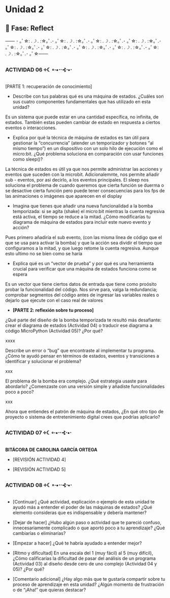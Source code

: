 # Unidad 2

## 🤔 Fase: Reflect
─── ･ ｡ﾟ☆: *.☽ .* :☆｡ﾟ.･ ｡ﾟ☆: *.☽ .* :☆｡ﾟ.･ ｡ﾟ☆: *.☽ .* :☆｡ﾟ.･ ｡ﾟ☆: *.☽ .* :☆｡ﾟ.･ ｡ﾟ☆: *.☽ .* :☆｡ﾟ.･ ｡ﾟ☆: *.☽ .* :☆｡ﾟ.･ ｡ﾟ☆: *.☽ .* :☆｡ﾟ.･ ｡ﾟ☆: *.☽ .* :☆｡ﾟ.･ ｡ﾟ☆: *.☽ .* :☆｡ﾟ.･ ｡ﾟ☆───

### **ACTIVIDAD 06 ༓☾∘∙•⋅⋅⊰⋅•⋅**

[PARTE 1: recuperación de conocimiento]

-  Describe con tus palabras qué es una máquina de estados. ¿Cuáles son sus cuatro componentes fundamentales que has utilizado en esta unidad? 

Es un sistema que puede estar en una cantidad específica, no infinita, de estados. También estas pueden cambiar de estado en respuesta a ciertos eventos o interacciones.

-  Explica por qué la técnica de máquina de estados es tan útil para gestionar la “concurrencia” (atender un temporizador y botones “al mismo tiempo”) en un dispositivo con un solo hilo de ejecución como el micro:bit. ¿Qué problema soluciona en comparación con usar funciones como sleep()? 

La técnica de estados es útil ya que nos permite administrar las acciones y eventos que suceden con la microbit. Adicionalemnte, nos permite añadir sub - eventos, por asi decirlo, a los eventos principales. El sleep nos soluciona el problema de cuando queremos que cierta función se duerma o se desactive cierta función pero puede tener consecuencias para los fps de las animaciones o imágenes que aparecen en el display

-  Imagina que tienes que añadir una nueva funcionalidad a la bomba temporizada: si se agita (shake) el micro:bit mientras la cuenta regresiva está activa, el tiempo se reduce a la mitad. ¿Cómo modificarías tu diagrama de máquina de estados para incluir este nuevo evento y acción? 

Pues primero añadiría el sub evento, (con las misma línea de código que el que se usa para activar la bomba) y que la acción sea dividir el tiempo que configuramos a la mitad, y que luego retome la cuenta regresiva. Aunque esto ultimo no se bien como se haría

- Explica qué es un “vector de prueba” y por qué es una herramienta crucial para verificar que una máquina de estados funciona como se espera 

Es un vector que tiene ciertos datos de entrada que tiene como proósito probar la funcionalidad del código. Nos sirve para, valga la redundancia; comprobar segmentos del código antes de ingresar las variables reales o dejarlo que ejecute con el caso real de valores

-  **[PARTE 2:  reflexión sobre tu proceso]**

¿Qué parte del diseño de la bomba temporizada te resultó más desafiante: crear el diagrama de estados (Actividad 04) o traducir ese diagrama a código MicroPython (Actividad 05)? ¿Por qué?

xxxx

Describe un error o “bug” que encontraste al implementar tu programa. ¿Cómo te ayudó pensar en términos de estados, eventos y transiciones a identificar y solucionar el problema?

xxx

El problema de la bomba era complejo. ¿Qué estrategia usaste para abordarlo? ¿Comenzaste con una versión simple y añadiste funcionalidades poco a poco?

xxx

Ahora que entiendes el patrón de máquina de estados, ¿En qué otro tipo de proyecto o sistema de entretenimiento digital crees que podrías aplicarlo?

### **ACTIVIDAD 07 ༓☾∘∙•⋅⋅⊰⋅•⋅**

**BITÁCORA DE CAROLINA GARCÍA ORTEGA**

-  [REVISIÓN ACTIVIDAD 4]

-  [REVISIÓN ACTIVIDAD 5]

### **ACTIVIDAD 08 ༓☾∘∙•⋅⋅⊰⋅•⋅**

-  [Continuar] ¿Qué actividad, explicación o ejemplo de esta unidad te ayudó más a entender el poder de las máquinas de estados? ¿Qué elemento consideras que es indispensable y debería mantener?

-  [Dejar de hacer] ¿Hubo algún paso o actividad que te pareció confuso, innecesariamente complicado o que aportó poco a tu aprendizaje? ¿Qué cambiarías o eliminarías?

-  [Empezar a hacer] ¿Qué te habría ayudado a entender mejor?

-  [Ritmo y dificultad] En una escala del 1 (muy fácil) al 5 (muy difícil), ¿Cómo calificarías la dificultad de pasar del análisis de un programa (Actividad 03) al diseño desde cero de uno complejo (Actividad 04 y 05)? ¿Por qué?

-  [Comentario adicional] ¿Hay algo más que te gustaría compartir sobre tu proceso de aprendizaje en esta unidad? ¿Algún momento de frustración o de “¡Aha!” que quieras destacar?
